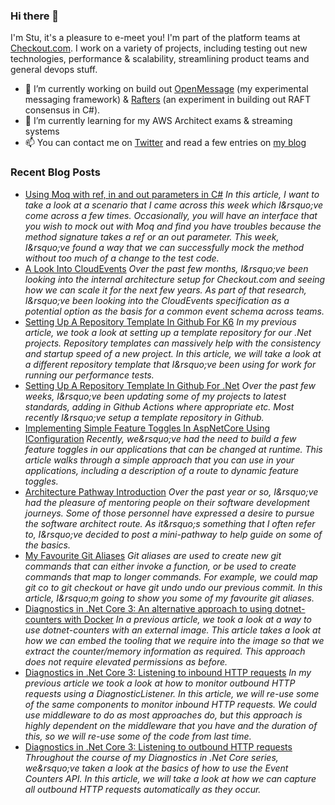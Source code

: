 ### Hi there 👋

I'm Stu, it's a pleasure to e-meet you! I'm part of the platform teams at [Checkout.com](https://www.checkout.com). I work on a variety of projects, including testing out new technologies, performance & scalability, streamlining product teams and general devops stuff.

- 🔭 I’m currently working on build out [OpenMessage](https://github.com/im5tu/OpenMessage) (my experimental messaging framework) & [Rafters](https://github.com/im5tu/Rafters) (an experiment in building out RAFT consensus in C#).
- 🌱 I’m currently learning for my AWS Architect exams & streaming systems
- 📫 You can contact me on [Twitter](https://twitter.com/im5tu) and read a few entries on [my blog](https://im5tu.io)

### Recent Blog Posts
<!--START_SECTION:feed-->
- [Using Moq with ref, in and out parameters in C#](https:&#x2F;&#x2F;im5tu.io&#x2F;article&#x2F;2020&#x2F;11&#x2F;using-moq-with-ref-in-and-out-parameters-in-c&#x2F;) 
*In this article, I want to take a look at a scenario that I came across this week which I&amp;rsquo;ve come across a few times. Occasionally, you will have an interface that you wish to mock out with Moq and find you have troubles because the method signature takes a ref or an out parameter. This week, I&amp;rsquo;ve found a way that we can successfully mock the method without too much of a change to the test code.*
- [A Look Into CloudEvents](https:&#x2F;&#x2F;im5tu.io&#x2F;article&#x2F;2020&#x2F;11&#x2F;a-look-into-cloudevents&#x2F;) 
*Over the past few months, I&amp;rsquo;ve been looking into the internal architecture setup for Checkout.com and seeing how we can scale it for the next few years. As part of that research, I&amp;rsquo;ve been looking into the CloudEvents specification as a potential option as the basis for a common event schema across teams.*
- [Setting Up A Repository Template In Github For K6](https:&#x2F;&#x2F;im5tu.io&#x2F;article&#x2F;2020&#x2F;10&#x2F;setting-up-a-repository-template-in-github-for-k6&#x2F;) 
*In my previous article, we took a look at setting up a template repository for our .Net projects. Repository templates can massively help with the consistency and startup speed of a new project. In this article, we will take a look at a different repository template that I&amp;rsquo;ve been using for work for running our performance tests.*
- [Setting Up A Repository Template In Github For .Net](https:&#x2F;&#x2F;im5tu.io&#x2F;article&#x2F;2020&#x2F;10&#x2F;setting-up-a-repository-template-in-github-for-.net&#x2F;) 
*Over the past few weeks, I&amp;rsquo;ve been updating some of my projects to latest standards, adding in Github Actions where appropriate etc. Most recently I&amp;rsquo;ve setup a template repository in Github.*
- [Implementing Simple Feature Toggles In AspNetCore Using IConfiguration](https:&#x2F;&#x2F;im5tu.io&#x2F;article&#x2F;2020&#x2F;08&#x2F;implementing-simple-feature-toggles-in-aspnetcore-using-iconfiguration&#x2F;) 
*Recently, we&amp;rsquo;ve had the need to build a few feature toggles in our applications that can be changed at runtime. This article walks through a simple approach that you can use in your applications, including a description of a route to dynamic feature toggles.*
- [Architecture Pathway Introduction](https:&#x2F;&#x2F;im5tu.io&#x2F;article&#x2F;2020&#x2F;07&#x2F;architecture-pathway-introduction&#x2F;) 
*Over the past year or so, I&amp;rsquo;ve had the pleasure of mentoring people on their software development journeys. Some of those personnel have expressed a desire to pursue the software architect route. As it&amp;rsquo;s something that I often refer to, I&amp;rsquo;ve decided to post a mini-pathway to help guide on some of the basics.*
- [My Favourite Git Aliases](https:&#x2F;&#x2F;im5tu.io&#x2F;article&#x2F;2020&#x2F;07&#x2F;my-favourite-git-aliases&#x2F;) 
*Git aliases are used to create new git commands that can either invoke a function, or be used to create commands that map to longer commands. For example, we could map git co to git checkout or have git undo undo our previous commit. In this article, I&amp;rsquo;m going to show you some of my favourite git aliases.*
- [Diagnostics in .Net Core 3: An alternative approach to using dotnet-counters with Docker](https:&#x2F;&#x2F;im5tu.io&#x2F;article&#x2F;2020&#x2F;06&#x2F;diagnostics-in-.net-core-3-an-alternative-approach-to-using-dotnet-counters-with-docker&#x2F;) 
*In a previous article, we took a look at a way to use dotnet-counters with an external image. This article takes a look at how we can embed the tooling that we require into the image so that we extract the counter&#x2F;memory information as required. This approach does not require elevated permissions as before.*
- [Diagnostics in .Net Core 3: Listening to inbound HTTP requests](https:&#x2F;&#x2F;im5tu.io&#x2F;article&#x2F;2020&#x2F;06&#x2F;diagnostics-in-.net-core-3-listening-to-inbound-http-requests&#x2F;) 
*In my previous article we took a look at how to monitor outbound HTTP requests using a DiagnosticListener. In this article, we will re-use some of the same components to monitor inbound HTTP requests. We could use middleware to do as most approaches do, but this approach is highly dependent on the middleware that you have and the duration of this, so we will re-use some of the code from last time.*
- [Diagnostics in .Net Core 3: Listening to outbound HTTP requests](https:&#x2F;&#x2F;im5tu.io&#x2F;article&#x2F;2020&#x2F;06&#x2F;diagnostics-in-.net-core-3-listening-to-outbound-http-requests&#x2F;) 
*Throughout the course of my Diagnostics in .Net Core series, we&amp;rsquo;ve taken a look at the basics of how to use the Event Counters API. In this article, we will take a look at how we can capture all outbound HTTP requests automatically as they occur.*
<!--END_SECTION:feed-->
